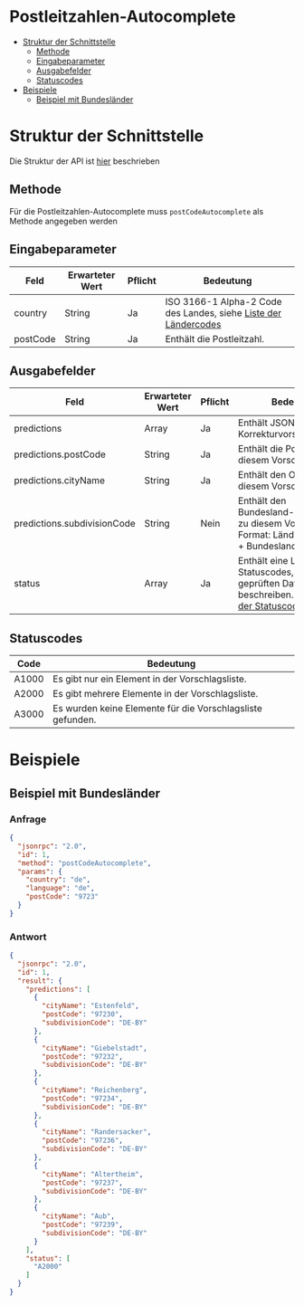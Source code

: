 # Postleitzahlen-Autocomplete

- [Struktur der Schnittstelle](#struktur-der-schnittstelle)
  - [Methode](#methode)
  - [Eingabeparameter](#eingabeparameter)
  - [Ausgabefelder](#ausgabefelder)
  - [Statuscodes](#statuscodes)
- [Beispiele](#beispiele)
  - [Beispiel mit Bundesländer](#beispiel-mit-bundesländer)

# Struktur der Schnittstelle

Die Struktur der API ist [hier](./../structure-api.md) beschrieben

## Methode

Für die Postleitzahlen-Autocomplete muss ```postCodeAutocomplete``` als Methode angegeben werden

## Eingabeparameter

| Feld     | Erwarteter Wert | Pflicht | Bedeutung                                                                                |
|----------|-----------------|---------|------------------------------------------------------------------------------------------|
| country  | String          | Ja      | ISO 3166-1 Alpha-2 Code des Landes, siehe [Liste der Ländercodes](./../country-codes.md) |
| postCode | String          | Ja      | Enthält die Postleitzahl.                                                                |

## Ausgabefelder

| Feld                        | Erwarteter Wert | Pflicht | Bedeutung                                                                                                                 |
|-----------------------------|-----------------|---------|---------------------------------------------------------------------------------------------------------------------------|
| predictions                 | Array           | Ja      | Enthält JSON-Objekte mit Korrekturvorschlägen.                                                                            |
| predictions.postCode        | String          | Ja      | Enthält die Postleitzahl zu diesem Vorschlag.                                                                             |
| predictions.cityName        | String          | Ja      | Enthält den Ortsnamen zu diesem Vorschlag.                                                                                |
| predictions.subdivisionCode | String          | Nein    | Enthält den Bundesland-/Regionscode zu diesem Vorschlag. Format: Ländercode + "-" + Bundeslandkürzel                      |
| status                      | Array           | Ja      | Enthält eine Liste aus Statuscodes, die den geprüften Datensatz beschreiben. Siehe [Liste der Statuscodes](#statuscodes). |

## Statuscodes

| Code  | Bedeutung                                                  |
|-------|------------------------------------------------------------|
| A1000 | Es gibt nur ein Element in der Vorschlagsliste.            |
| A2000 | Es gibt mehrere Elemente in der Vorschlagsliste.           |
| A3000 | Es wurden keine Elemente für die Vorschlagsliste gefunden. |

# Beispiele

## Beispiel mit Bundesländer

### Anfrage

```json
{
  "jsonrpc": "2.0",
  "id": 1,
  "method": "postCodeAutocomplete",
  "params": {
    "country": "de",
    "language": "de",
    "postCode": "9723"
  }
}
```

### Antwort

```json
{
  "jsonrpc": "2.0",
  "id": 1,
  "result": {
    "predictions": [
      {
        "cityName": "Estenfeld",
        "postCode": "97230",
        "subdivisionCode": "DE-BY"
      },
      {
        "cityName": "Giebelstadt",
        "postCode": "97232",
        "subdivisionCode": "DE-BY"
      },
      {
        "cityName": "Reichenberg",
        "postCode": "97234",
        "subdivisionCode": "DE-BY"
      },
      {
        "cityName": "Randersacker",
        "postCode": "97236",
        "subdivisionCode": "DE-BY"
      },
      {
        "cityName": "Altertheim",
        "postCode": "97237",
        "subdivisionCode": "DE-BY"
      },
      {
        "cityName": "Aub",
        "postCode": "97239",
        "subdivisionCode": "DE-BY"
      }
    ],
    "status": [
      "A2000"
    ]
  }
}
```